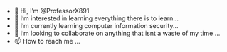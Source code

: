 - 👋 Hi, I’m @ProfessorX891
- 👀 I’m interested in learning everything there is to learn...
- 🌱 I’m currently learning computer information security...
- 💞️ I’m looking to collaborate on anything that isnt a waste of my time ...
- 📫 How to reach me ...

<!---
ProfessorX891/ProfessorX891 is a ✨ special ✨ repository because its `README.md` (this file) appears on your GitHub profile.
You can click the Preview link to take a look at your changes.
--->

